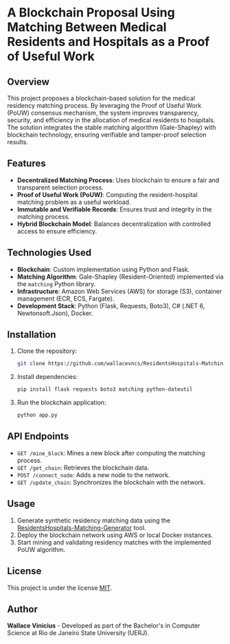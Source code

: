 # A Blockchain Proposal Using Matching Between Medical Residents and Hospitals as a Proof of Useful Work

## Overview

This project proposes a blockchain-based solution for the medical residency matching process. By leveraging the Proof of Useful Work (PoUW) consensus mechanism, the system improves transparency, security, and efficiency in the allocation of medical residents to hospitals. The solution integrates the stable matching algorithm (Gale-Shapley) with blockchain technology, ensuring verifiable and tamper-proof selection results.

## Features

- **Decentralized Matching Process**: Uses blockchain to ensure a fair and transparent selection process.
- **Proof of Useful Work (PoUW)**: Computing the resident-hospital matching problem as a useful workload.
- **Immutable and Verifiable Records**: Ensures trust and integrity in the matching process.
- **Hybrid Blockchain Model**: Balances decentralization with controlled access to ensure efficiency.

## Technologies Used

- **Blockchain**: Custom implementation using Python and Flask.
- **Matching Algorithm**: Gale-Shapley (Resident-Oriented) implemented via the `matching` Python library.
- **Infrastructure**: Amazon Web Services (AWS) for storage (S3), container management (ECR, ECS, Fargate).
- **Development Stack**: Python (Flask, Requests, Boto3), C# (.NET 6, Newtonsoft.Json), Docker.

## Installation

1. Clone the repository:
   ```sh
   git clone https://github.com/wallacevncs/ResidentsHospitals-Matching-Generator
   ```
2. Install dependencies:
   ```sh
   pip install flask requests boto3 matching python-dateutil
   ```
3. Run the blockchain application:
   ```sh
   python app.py
   ```

## API Endpoints

- `GET /mine_block`: Mines a new block after computing the matching process.
- `GET /get_chain`: Retrieves the blockchain data.
- `POST /connect_node`: Adds a new node to the network.
- `GET /update_chain`: Synchronizes the blockchain with the network.

## Usage

1. Generate synthetic residency matching data using the [ResidentsHospitals-Matching-Generator](https://github.com/wallacevncs/ResidentsHospitals-Matching-Generator) tool.
2. Deploy the blockchain network using AWS or local Docker instances.
3. Start mining and validating residency matches with the implemented PoUW algorithm.

## License

This project is under the license [MIT](./LICENSE).

## Author

**Wallace Vinicius** - Developed as part of the Bachelor's in Computer Science at Rio de Janeiro State University (UERJ).

